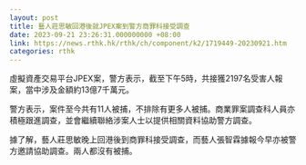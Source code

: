 ```yaml
---
layout: post
title: 藝人莊思敏回港後就JPEX案到警方商罪科接受調查
date: 2023-09-21 23:26:31.000000000 +08:00
link: https://news.rthk.hk/rthk/ch/component/k2/1719449-20230921.htm
categories: rthk
---
```


虛擬資產交易平台JPEX案，警方表示，截至下午5時，共接獲2197名受害人報案，當中涉及金額約13億7千萬元。
  
警方表示，案件至今共有11人被捕，不排除有更多人被捕。商業罪案調查科人員亦積極跟進調查，並會繼續聯絡涉案人士以提供相關資料協助警方調查。

據了解，藝人莊思敏晚上回港後到商罪科接受調查，而藝人張智霖據報今早亦被警方邀請協助調查。兩人都沒有被捕。
